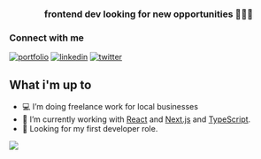 <h3 align="center">frontend dev looking for new opportunities 🧙🏻‍♂️</h3>

### Connect with me

[![portfolio](https://img.shields.io/badge/my_portfolio-000?style=for-the-badge&logo=ko-fi&logoColor=white)](https://facuperezm.vercel.app/)
[![linkedin](https://img.shields.io/badge/linkedin-0A66C2?style=for-the-badge&logo=linkedin&logoColor=white)](https://www.linkedin.com/in/facuperezm/)
[![twitter](https://img.shields.io/badge/twitter-1DA1F2?style=for-the-badge&logo=twitter&logoColor=white)](https://twitter.com/facuperezm)

## What i'm up to

- 💻 I’m doing freelance work for local businesses
- 🌱 I’m currently working with [React](https://reactjs.org) and [Next.js](https://nextjs.org/) and [TypeScript](https://www.typescriptlang.org/).
- 🌈 Looking for my first developer role.

<img src="https://www.codewars.com/users/facuperezm/badges/small"/>
